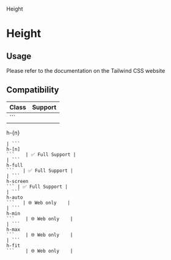 Height

# Height

## Usage

Please refer to the documentation on the Tailwind CSS website

## Compatibility

| Class            | Support        |
| ---------------- | -------------- |
| ```
h-{n}
```    | ✅ Full Support |
| ```
h-[n]
```    | ✅ Full Support |
| ```
h-full
```   | ✅ Full Support |
| ```
h-screen
``` | ✅ Full Support |
| ```
h-auto
```   | 🌐 Web only    |
| ```
h-min
```    | 🌐 Web only    |
| ```
h-max
```    | 🌐 Web only    |
| ```
h-fit
```    | 🌐 Web only    |
